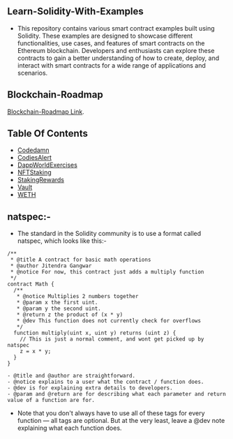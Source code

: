 ## Learn-Solidity-With-Examples
- This repository contains various smart contract examples built using Solidity. These examples are designed to showcase different functionalities, use cases, and features of smart contracts on the Ethereum blockchain. Developers and enthusiasts can explore these contracts to gain a better understanding of how to create, deploy, and interact with smart contracts for a wide range of applications and scenarios.
      
## Blockchain-Roadmap
[Blockchain-Roadmap Link](https://docs.google.com/document/d/19vNRerdEXhu3e8nsilW_Au4D9MRXqHaOWAGCKgXxwPc/edit?usp=sharing).
## Table Of Contents
- [Codedamn](https://github.com/jitendragangwar123/Learn-Solidity-With-Examples/tree/main/Codedamn)
- [CodiesAlert](https://github.com/jitendragangwar123/Learn-Solidity-With-Examples/tree/main/CodiesAlert)
- [DappWorldExercises](https://github.com/jitendragangwar123/Learn-Solidity-With-Examples/tree/main/DappWorldExercises)
- [NFTStaking](https://github.com/jitendragangwar123/Learn-Solidity-With-Examples/tree/main/NFTStaking)
- [StakingRewards](https://github.com/jitendragangwar123/Learn-Solidity-With-Examples/tree/main/StakingRewards)
- [Vault](https://github.com/jitendragangwar123/Learn-Solidity-With-Examples/tree/main/Vault)
- [WETH](https://github.com/jitendragangwar123/Learn-Solidity-With-Examples/tree/main/WETH)

## natspec:-
- The standard in the Solidity community is to use a format called natspec, which looks like this:-
```shell
/**
 * @title A contract for basic math operations
 * @author Jitendra Gangwar
 * @notice For now, this contract just adds a multiply function
 */
contract Math {
  /**
   * @notice Multiplies 2 numbers together
   * @param x the first uint.
   * @param y the second uint.
   * @return z the product of (x * y)
   * @dev This function does not currently check for overflows
   */
  function multiply(uint x, uint y) returns (uint z) {
    // This is just a normal comment, and wont get picked up by natspec
    z = x * y;
  }
}
```
```shell
- @title and @author are straightforward.
- @notice explains to a user what the contract / function does. 
- @dev is for explaining extra details to developers.
- @param and @return are for describing what each parameter and return value of a function are for.
```
- Note that you don't always have to use all of these tags for every function — all tags are optional. 
But at the very least, leave a @dev note explaining what each function does.
